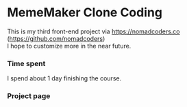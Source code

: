 # MemeMaker Clone Coding
This is my third front-end project via https://nomadcoders.co (https://github.com/nomadcoders)\
I hope to customize more in the near future.

### Time spent
I spend about 1 day finishing the course.

### Project page


